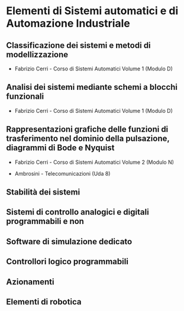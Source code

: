 # Elementi di Sistemi automatici e di Automazione Industriale

## Classificazione dei sistemi e metodi di modellizzazione

* Fabrizio Cerri - Corso di Sistemi Automatici Volume 1 (Modulo D)

## Analisi dei sistemi mediante schemi a blocchi funzionali

* Fabrizio Cerri - Corso di Sistemi Automatici Volume 1 (Modulo D)

## Rappresentazioni grafiche delle funzioni di trasferimento nel dominio della pulsazione, diagrammi di Bode e Nyquist

* Fabrizio Cerri - Corso di Sistemi Automatici Volume 2 (Modulo N)

* Ambrosini - Telecomunicazioni (Uda 8)

## Stabilità dei sistemi

## Sistemi di controllo analogici e digitali programmabili e non

## Software di simulazione dedicato

## Controllori logico programmabili

## Azionamenti

## Elementi di robotica